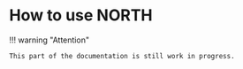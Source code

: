 # How to use NORTH

!!! warning "Attention"

    This part of the documentation is still work in progress.
